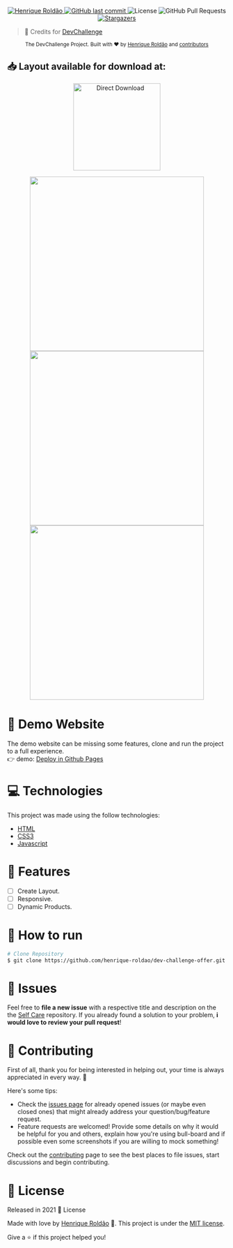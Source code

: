 <p align="center">	
   <a href="https://www.linkedin.com/in/henrique-roldao/">
      <img alt="Henrique Roldão" src="https://img.shields.io/badge/-HenriqueRoldão-5965e0?style=flat&logo=Linkedin&logoColor=white" />
   </a>
  
  <a href="https://github.com/henrique-roldao/dev-challenge-offer/commits/master">
    <img alt="GitHub last commit" src="https://img.shields.io/github/last-commit/henrique-roldao/dev-challenge-offer?color=5863d2">
  </a> 
  <img alt="License" src="https://img.shields.io/badge/license-MIT-5965e0">
  <img alt="GitHub Pull Requests" src="https://img.shields.io/github/issues-pr/henrique-roldao/dev-challenge-offer?color=5863d2"/>
  <a href="https://github.com/henrique-roldao/nlw-04/stargazers">
    <img alt="Stargazers" src="https://img.shields.io/github/stars/henrique-roldao/dev-challenge-offer?color=5863d2&logo=github">
  </a>
</p>

> :rocket: Credits for <a href="https://www.devchallenge.com.br/">DevChallenge</a>

<div align="center">
  <sub>The DevChallenge Project. Built with ❤︎ by
    <a href="https://github.com/henrique-roldao">Henrique Roldão</a> and
    <a href="https://github.com/henrique-roldao/dev-challenge-offer/graphs/contributors">
      contributors
    </a>
  </sub>
</div>


<h2 align="left"> 📥 Layout available for download at: </h2>
<p align="center">
    <a title="Download .fig Web" href="https://www.figma.com/file/6f4MnCcCKPPXpkGhalxiqK/Dev-Challenge-Copy?node-id=0%3A1">
        <img alt="Direct Download" src="https://img.shields.io/badge/Download Web-black?style=flat-square&logo=figma&logoColor=red" width="200px" />
    </a>
</p>

<div align="center">
   <img src="./github/screenshot-1.png" width="400px">
   <img src="./github/screenshot-2.png" width="400px">
   <div align="center">
      <img src="./github/screenshot-3.png" width="400px">
   </div>
</div>

# :eyes: Demo Website
The demo website can be missing some features, clone and run the project to a full experience. <br>
👉  demo: [Deploy in Github Pages](https://henrique-roldao.github.io/dev-challenge-offer/)

# :computer: Technologies
This project was made using the follow technologies:

* [HTML](#)      
* [CSS3](#)      
* [Javascript](#)      
     

# :rocket: Features

- [ ] Create Layout.
- [ ] Responsive.
- [ ] Dynamic Products.

# :construction_worker: How to run
```bash
# Clone Repository
$ git clone https://github.com/henrique-roldao/dev-challenge-offer.git
```

# :bug: Issues

Feel free to **file a new issue** with a respective title and description on the the [Self Care](https://github.com/henrique-roldao/dev-challenge-offer/issues) repository. If you already found a solution to your problem, **i would love to review your pull request**!

# :tada: Contributing
First of all, thank you for being interested in helping out, your time is always appreciated in every way. :100:

Here's some tips:

* Check the [issues page](https://github.com/henrique-roldao/dev-challenge-offer/issues) for already opened issues (or maybe even closed ones) that might already address your question/bug/feature request.
* Feature requests are welcomed! Provide some details on why it would be helpful for you and others, explain how you're using bull-board and if possible even some screenshots if you are willing to mock something!

Check out the [contributing](./CONTRIBUTING.md) page to see the best places to file issues, start discussions and begin contributing.

# :closed_book: License

Released in 2021 :closed_book: License

Made with love by [Henrique Roldão](https://github.com/henrique-roldao) 🚀.
This project is under the [MIT license](./LICENSE).


Give a ⭐️ if this project helped you!
